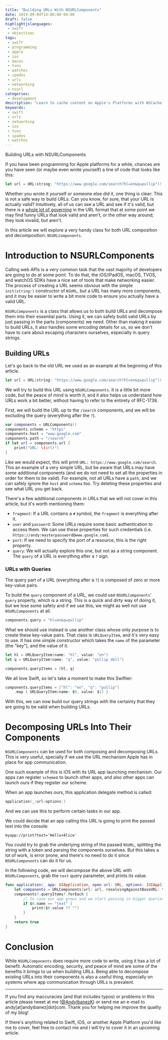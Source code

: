 ```yaml
---
title: "Building URLs With NSURLComponents"
date: 2019-09-04T14:00:00-04:00
draft: false
highlightjslanguages:
 - swift
 - objectivec
tags:
 - swift
 - programming
 - apple
 - ios
 - macos
 - tvos
 - watchos
 - ipados
 - urls
 - networking
 - nsurl
categories:
 - development
description: "Learn to cache content on Apple's Platforms with NSCache, a high-level native caching API."
keywords:
 - swift
 - urls
 - networking
 - ios
 - tvos
 - ipados
 - watchos
---
```


Building URLs with NSURLComponents

If you have been programming for Apple platforms for a while, chances are you have seen (or maybe even wrote yourself) a line of code that looks like this:

```swift
let url = URL(string: "https://www.google.com/search?hl=en&q=pullip")!
```

Whether you wrote it yourself or someone else did it, one thing is clear: This is not a safe way to build URLs. Can you know, for sure, that your URL is actually valid? Intuitively, all of us can see a URL and see if it's valid, but there is a [whole lot of governing](http://www.faqs.org/rfcs/rfc1738.html) in the URL format that at some point we may find funny URLs that look valid and aren't, or the other way around; they look invalid, but aren't.

In this article we will explore a very handy class for both URL composition and decomposition: `NSURLComponents`.

# Introduction to NSURLComponents

Calling web APIs is a very common task that the vast majority of developers are going to do at some point. To do that, the iOS/iPadOS, macOS, TVOS, and watchOS SDKs have a nice set of tools that make networking easier. The process of creating a URL seems obvious with the simple `init(string:)` constructor of `NSURL`, but a URL has many more components, and it may be easier to write a bit more code to ensure you actually have a valid URL.

`NSURLComponents` is a class that allows us to both build URLs and decompose them into their essential parts. Using it, we can safely build valid URLs by just passing in the parts (components) we need. Other than making it easier to build URLs, it also handles some encoding details for us, so we don't have to care about escaping characters ourselves, especially in query strings.

## Building URLs

Let's go back to the old URL we used as an example at the beginning of this article.

```swift
let url = URL(string: "https://www.google.com/search?hl=en&q=pullip")!
```

We will try to build this URL using `NSURLComponents`. It is a little bit more code, but the peace of mind is worth it, and it also helps us understand how URLs work a bit better, without having to refer to the entirety of RFC-1738.

First, we will build the URL up to the `/search` components, and we will be excluding the query (everything after the `?`).

```swift
var components = URLComponents()
components.scheme = "https"
components.host = "www.google.com"
components.path = "/search"
if let url = components.url {
    print("URL: \(url)")
}
```

Like we would expect, this will print `URL: https://www.google.com/search`. This an example of a very simple URL, but be aware that URLs may have some additional components (and we do not need to set all the properties in order for them to be valid). For example, not all URLs have a `path`, and we can safely ignore the `host` and `schema` too. Try deleting these properties and see what URL you get back.

There's a few additional components in URLs that we will not cover in this article, but it's worth mentioning them:

* `fragment`: If a URL contains a `#` symbol, the `fragment` is everything after it.
* `user` and `password`: Some URLs require some basic authentication to access them. We can use these properties for such credentials (i.e. `https://andy:masterpassword@www.google.com`).
* `port`: If we need to specify the port of a resource, this is the right property.
* `query`: We will actually explore this one, but not as a string component. The `query` of a URL is everything after a `?` sign.


### URLs with Queries

The query part of a URL (everything after a `?`) is composed of zero or more key-value pairs.

To build the `query` component of a URL, we could use `NSURLComponents`' `query` property, which is a string. This is a quick and dirty way of doing it, but we lose some safety and if we use this, we might as well not use `NSURLComponents` at all.

```swift
components.query = "hl=en&q=pullip"
```

What we should use instead is use another class whose only purpose is to create these key-value pairs. That class is `URLQueryItem`, and it's very easy to use. It has one simple constructor which takes the `name` of the parameter (the "key"), and the value of it.

```swift
let hl = URLQueryItem(name: "hl", value: "en")
let q = URLQueryItem(name: "q", value: "pullip doll")

components.queryItems = [hl, q]
```

We all love Swift, so let's take a moment to make this Swiftier:

```swift
components.queryItems = ["hl": "en", "q": "pullip"]
    .map { URLQueryItem(name: $0, value: $1) }
```

With this, we can now build our query strings with the certainty that they are going to be valid when building URLs.

# Decomposing URLs Into Their Components

`NSURLComponents` can be used for both composing and decomposing URLs. This is very useful, specially if we use the URL mechanism Apple has in place for app communication.

One such example of this is iOS with its URL app launching mechanism. Our apps can register `scheme`s to launch other apps, and also other apps can launch ours if they register our scheme.

When an app launches ours, this application delegate method is called:

```swift
application(_:url:options:)
```

And we can use this to perform certain tasks in our app.

We could decide that an app calling this URL is going to print the passed text into the console:

`myapp://print?text='Hello+Alice'`

You could try to grab the underlying string of the passed `NSURL`, splitting the string with a token and parsing the components ourselves. But this takes a lot of work, is error prone, and there's no need to do it since `NSURLComponents` can do it for us.

In the following code, we will decompose the above URL with `NSURLComponents`, grab the `text` query parameter, and prints its value.

```swift
func application(_ app: UIApplication, open url: URL, options: [UIApplication.OpenURLOptionsKey : Any] = [:]) -> Bool {
    let components = URLComponents(url: url, resolvingAgainstBaseURL: true)
    components?.queryItems?.forEach {
        // In case our app grows and we start passing in bigger queries with the URLs, we will check we grab the ones we need and work with each parameter as required.
        if $0.name == "text" {
            print($0.value ?? "")
        }
    }
    return true
}
```

# Conclusion

While `NSURLComponents` does require more code to write, using it has a lot of benefit. Automatic encoding, security, and peace of mind are some of the benefits it brings to us when building URLs. Being able to decompose existing URLs into their components is also a useful thing, especially on systems where app communication through URLs is prevalent.

<hr>

If you find any inaccuracies (and that includes typos) or problems in this article please tweet at me ([@AndyIbanezK](https://twitter.com/AndyIbanezK)) or send me an e-mail to andy[at]andyibanez[dot]com. Thank you for helping me improve the quality of my blog!

If there's anything related to Swift, iOS, or another Apple Platform you'd like me to cover, feel free to contact me and I will try to cover it in an upcoming article.